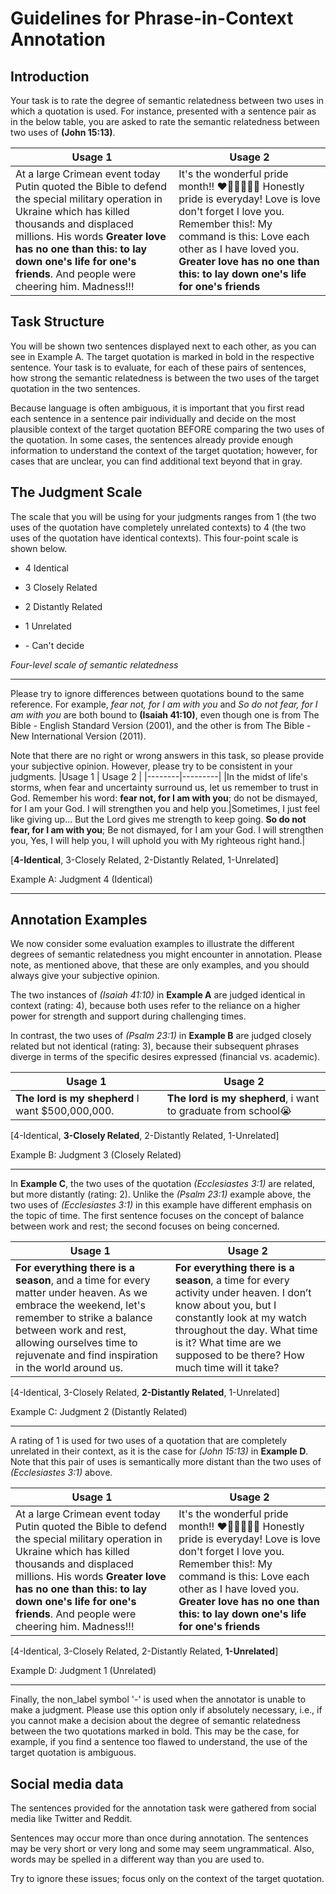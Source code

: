 # Guidelines for Phrase-in-Context Annotation
## Introduction
Your task is to rate the degree of semantic relatedness between two uses in which a quotation is used. For instance, presented with a sentence pair as in the below table, you are asked to rate the semantic relatedness between two uses of **(John 15:13)**.

|Usage 1 | Usage 2 |
|--------|---------|
|At a large Crimean event today Putin quoted the Bible to defend the special military operation in Ukraine which has killed thousands and displaced millions. His words **Greater love has no one than this: to lay down one's life for one's friends**. And people were cheering him. Madness!!!|It's the wonderful pride month!! ❤️🧡💛💚💙💜 Honestly pride is everyday! Love is love don't forget I love you. Remember this!: My command is this: Love each other as I have loved you. **Greater love has no one than this: to lay down one's life for one's friends**|

## Task Structure

You will be shown two sentences displayed next to each other, as you can see in Example A. The target quotation is marked in bold in the respective sentence. Your task is to evaluate, for each of these pairs of sentences, how strong the semantic relatedness is between the two uses of the target quotation in the two sentences.

Because language is often ambiguous, it is important that you first read each sentence in a sentence pair individually and decide on the most plausible context of the target quotation BEFORE comparing the two uses of the quotation. In some cases, the sentences already provide enough information to understand the context of the target quotation; however, for cases that are unclear, you can find additional text beyond that in gray.

## The Judgment Scale
The scale that you will be using for your judgments ranges from 1 (the two uses of the quotation have completely unrelated contexts) to 4 (the two uses of the quotation have identical contexts). This four-point scale is shown below.


- 4 Identical
- 3 Closely Related
- 2 Distantly Related
- 1 Unrelated

- \- Can't decide

*Four-level scale of semantic relatedness*

*** 
Please try to ignore differences between quotations bound to the same reference. For example, _fear not, for I am with you_ and _So do not fear, for I am with you_ are both bound to **(Isaiah 41:10)**, even though one is from The Bible - English Standard Version (2001), and the other is from The Bible - New International Version (2011).

Note that there are no right or wrong answers in this task, so please provide your subjective opinion. However, please try to be consistent in your judgments.
|Usage 1 | Usage 2 |
|--------|---------|
|In the midst of life's storms, when fear and uncertainty surround us, let us remember to trust in God. Remember his word: **fear not, for I am with you**; do not be dismayed, for I am your God. I will strengthen you and help you.|Sometimes, I just feel like giving up... But the Lord gives me strength to keep going. **So do not fear, for I am with you**; Be not dismayed, for I am your God. I will strengthen you, Yes, I will help you, I will uphold you with My righteous right hand.|

[**4-Identical**, 3-Closely Related, 2-Distantly Related, 1-Unrelated]

Example A: Judgment 4 (Identical)
***
## Annotation Examples
We now consider some evaluation examples to illustrate the different degrees of semantic relatedness you might encounter in annotation. Please note, as mentioned above, that these are only examples, and you should always give your subjective opinion.

The two instances of _(Isaiah 41:10)_ in **Example A** are judged identical in context (rating: 4), because both uses refer to the reliance on a higher power for strength and support during challenging times.

In contrast, the two uses of _(Psalm 23:1)_ in **Example B** are judged closely related but not identical (rating: 3), because their subsequent phrases diverge in terms of the specific desires expressed (financial vs. academic).

|Usage 1| Usage 2|
|--------|---------|
|**The lord is my shepherd** I want $500,000,000.|**The lord is my shepherd**, i want to graduate from school😭|

[4-Identical, **3-Closely Related**, 2-Distantly Related, 1-Unrelated]

Example B: Judgment 3 (Closely Related)

***
In **Example C**, the two uses of the quotation _(Ecclesiastes 3:1)_ are related, but more distantly (rating: 2). Unlike the _(Psalm 23:1)_ example above, the two uses of _(Ecclesiastes 3:1)_ in this example have different emphasis on the topic of time. The first sentence focuses on the concept of balance between work and rest; the second focuses on being concerned.

|Usage 1 | Usage 2 |
|--------|---------|
|**For everything there is a season**, and a time for every matter under heaven. As we embrace the weekend, let's remember to strike a balance between work and rest, allowing ourselves time to rejuvenate and find inspiration in the world around us.|**For everything there is a season**, a time for every activity under heaven. I don’t know about you, but I constantly look at my watch throughout the day. What time is it? What time are we supposed to be there? How much time will it take?|

[4-Identical, 3-Closely Related, **2-Distantly Related**, 1-Unrelated]

Example C: Judgment 2 (Distantly Related)


***
A rating of 1 is used for two uses of a quotation that are completely unrelated in their context, as it is the case for _(John 15:13)_ in **Example D**. Note that this pair of uses is semantically more distant than the two uses of _(Ecclesiastes 3:1)_ above.

|Usage 1 | Usage 2 |
|--------|---------|
|At a large Crimean event today Putin quoted the Bible to defend the special military operation in Ukraine which has killed thousands and displaced millions. His words **Greater love has no one than this: to lay down one's life for one's friends**. And people were cheering him. Madness!!!|It's the wonderful pride month!! ❤️🧡💛💚💙💜 Honestly pride is everyday! Love is love don't forget I love you. Remember this!: My command is this: Love each other as I have loved you. **Greater love has no one than this: to lay down one's life for one's friends**|

[4-Identical, 3-Closely Related, 2-Distantly Related, **1-Unrelated**]

Example D: Judgment 1 (Unrelated)

***

Finally, the non_label symbol '-' is used when the annotator is unable to make a judgment. Please use this option only if absolutely necessary, i.e., if you cannot make a decision about the degree of semantic relatedness between the two quotations marked in bold. This may be the case, for example, if you find a sentence too flawed to understand, the use of the target quotation is ambiguous.

## Social media data
The sentences provided for the annotation task were gathered from social media like Twitter and Reddit. 

Sentences may occur more than once during annotation. The sentences may be very short or very long and some may seem ungrammatical. Also, words may be spelled in a different way than you are used to. 

Try to ignore these issues; focus only on the context of the target quotation. 
